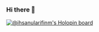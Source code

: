 ### Hi there 👋

[![@ihsanularifinm's Holopin board](https://holopin.io/api/user/board?user=ihsanularifinm)](https://holopin.io/@ihsanularifinm)

<!--
**ihsanularifinm/ihsanularifinm** is a ✨ _special_ ✨ repository because its `README.md` (this file) appears on your GitHub profile.

Here are some ideas to get you started:

- 🔭 I’m currently working on ...
- 🌱 I’m currently learning ...
- 👯 I’m looking to collaborate on ...
- 🤔 I’m looking for help with ...
- 💬 Ask me about ...
- 📫 How to reach me: ...
- 😄 Pronouns: ...
- ⚡ Fun fact: ...
-->
